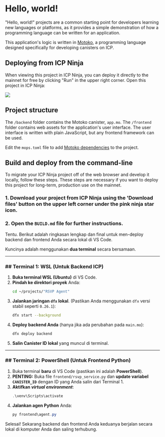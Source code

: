 # Hello, world!

"Hello, world!" projects are a common starting point for developers learning new languages or platforms, as it provides a simple demonstration of how a programming language can be written for an application.

This application's logic is written in [Motoko](https://internetcomputer.org/docs/motoko/main/getting-started/motoko-introduction), a programming language designed specifically for developing canisters on ICP.

## Deploying from ICP Ninja

When viewing this project in ICP Ninja, you can deploy it directly to the mainnet for free by clicking "Run" in the upper right corner. Open this project in ICP Ninja:

[![](https://icp.ninja/assets/open.svg)](https://icp.ninja/i?g=https://github.com/dfinity/examples/motoko/hello_world)

## Project structure

The `/backend` folder contains the Motoko canister, `app.mo`. The `/frontend` folder contains web assets for the application's user interface. The user interface is written with plain JavaScript, but any frontend framework can be used.

Edit the `mops.toml` file to add [Motoko dependencies](https://mops.one/) to the project.

## Build and deploy from the command-line

To migrate your ICP Ninja project off of the web browser and develop it locally, follow these steps. These steps are necessary if you want to deploy this project for long-term, production use on the mainnet.

### 1. Download your project from ICP Ninja using the 'Download files' button on the upper left corner under the pink ninja star icon.

### 2. Open the `BUILD.md` file for further instructions.

Tentu. Berikut adalah ringkasan lengkap dan final untuk men-deploy backend dan frontend Anda secara lokal di VS Code.

Kuncinya adalah menggunakan **dua terminal** secara bersamaan.

-----

### \#\# Terminal 1: WSL (Untuk Backend ICP)

1.  **Buka terminal WSL (Ubuntu)** di VS Code.
2.  **Pindah ke direktori proyek** Anda:
    ```bash
    cd ~/projects/"RSVP Agent"
    ```
3.  **Jalankan jaringan `dfx` lokal**. (Pastikan Anda menggunakan `dfx` versi stabil seperti `0.26.1`):
    ```bash
    dfx start --background
    ```
4.  **Deploy backend Anda** (hanya jika ada perubahan pada `main.mo`):
    ```bash
    dfx deploy backend
    ```
5.  **Salin Canister ID lokal** yang muncul di terminal.

-----

### \#\# Terminal 2: PowerShell (Untuk Frontend Python)

1.  Buka terminal **baru** di VS Code (pastikan ini adalah **PowerShell**).
2.  **PENTING:** Buka file `frontend/rsvp_service.py` dan **update variabel `CANISTER_ID`** dengan ID yang Anda salin dari Terminal 1.
3.  **Aktifkan *virtual environment***:
    ```powershell
    .\venv\Scripts\activate
    ```
4.  **Jalankan agen Python** Anda:
    ```powershell
    py frontend\agent.py
    ```

Selesai\! Sekarang backend dan frontend Anda keduanya berjalan secara lokal di komputer Anda dan saling terhubung.
